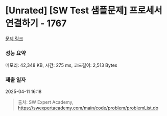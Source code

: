 # [Unrated] [SW Test 샘플문제] 프로세서 연결하기 - 1767 

[문제 링크](https://swexpertacademy.com/main/code/problem/problemDetail.do?contestProbId=AV4suNtaXFEDFAUf) 

### 성능 요약

메모리: 42,348 KB, 시간: 275 ms, 코드길이: 2,513 Bytes

### 제출 일자

2025-04-11 16:18



> 출처: SW Expert Academy, https://swexpertacademy.com/main/code/problem/problemList.do